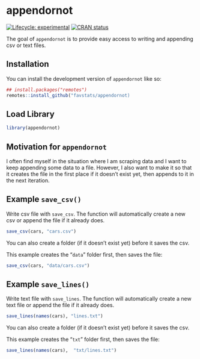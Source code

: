
<!-- README.md is generated from README.Rmd. Please edit that file -->

# appendornot

<!-- badges: start -->

[![Lifecycle:
experimental](https://img.shields.io/badge/lifecycle-experimental-orange.svg)](https://lifecycle.r-lib.org/articles/stages.html#experimental)
[![CRAN
status](https://www.r-pkg.org/badges/version/appendornot)](https://CRAN.R-project.org/package=appendornot)
<!-- badges: end -->

The goal of `appendornot` is to provide easy access to writing and
appending csv or text files.

## Installation

You can install the development version of `appendornot` like so:

``` r
## install.packages("remotes")
remotes::install_github("favstats/appendornot)
```

## Load Library

``` r
library(appendornot)
```

## Motivation for `appendornot`

I often find myself in the situation where I am scraping data and I want
to keep appending some data to a file. However, I also want to make it
so that it creates the file in the first place if it doesn’t exist yet,
then appends to it in the next iteration.

## Example `save_csv()`

Write csv file with `save_csv`. The function will automatically create a
new csv or append the file if it already does.

``` r
save_csv(cars, "cars.csv")
```

You can also create a folder (if it doesn’t exist yet) before it saves
the csv.

This example creates the “`data`” folder first, then saves the file:

``` r
save_csv(cars, "data/cars.csv")
```

## Example `save_lines()`

Write text file with `save_lines`. The function will automatically
create a new text file or append the file if it already does.

``` r
save_lines(names(cars), "lines.txt")
```

You can also create a folder (if it doesn’t exist yet) before it saves
the csv.

This example creates the “`txt`” folder first, then saves the file:

``` r
save_lines(names(cars),  "txt/lines.txt")
```
